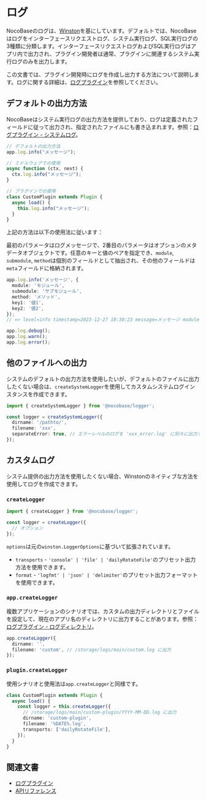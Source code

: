 # ログ

NocoBaseのログは、<a href="https://github.com/winstonjs/winston" target="_blank">Winston</a>を基にしています。デフォルトでは、NocoBaseはログをインターフェースリクエストログ、システム実行ログ、SQL実行ログの3種類に分類します。インターフェースリクエストログおよびSQL実行ログはアプリ内で出力され、プラグイン開発者は通常、プラグインに関連するシステム実行ログのみを出力します。

この文書では、プラグイン開発時にログを作成し出力する方法について説明します。ログに関する詳細は、[ログプラグイン](../../handbook/logger/index.md)を参照してください。

## デフォルトの出力方法

NocoBaseはシステム実行ログの出力方法を提供しており、ログは定義されたフィールドに従って出力され、指定されたファイルにも書き込まれます。参照：[ログプラグイン - システムログ](../../handbook/logger/index.md#システムログ)。

```ts
// デフォルトの出力方法
app.log.info("メッセージ");

// ミドルウェアでの使用
async function (ctx, next) {
  ctx.log.info("メッセージ");
}

// プラグインでの使用
class CustomPlugin extends Plugin {
  async load() {
    this.log.info("メッセージ");
  }
}
```

上記の方法は以下の使用法に従います：

最初のパラメータはログメッセージで、2番目のパラメータはオプションのメタデータオブジェクトです。任意のキーと値のペアを指定でき、`module`, `submodule`, `method`は個別のフィールドとして抽出され、その他のフィールドは`meta`フィールドに格納されます。

```ts
app.log.info('メッセージ', {
  module: 'モジュール',
  submodule: 'サブモジュール',
  method: 'メソッド',
  key1: '値1',
  key2: '値2',
});
// => level=info timestamp=2023-12-27 10:30:23 message=メッセージ module=モジュール submodule=サブモジュール method=メソッド meta={"key1": "値1", "key2": "値2"}

app.log.debug();
app.log.warn();
app.log.error();
```

## 他のファイルへの出力

システムのデフォルトの出力方法を使用したいが、デフォルトのファイルに出力したくない場合は、`createSystemLogger`を使用してカスタムシステムログインスタンスを作成できます。

```ts
import { createSystemLogger } from '@nocobase/logger';

const logger = createSystemLogger({
  dirname: '/pathto/',
  filename: 'xxx',
  separateError: true, // エラーレベルのログを 'xxx_error.log' に別々に出力するかどうか
});
```

## カスタムログ

システム提供の出力方法を使用したくない場合、Winstonのネイティブな方法を使用してログを作成できます。

### `createLogger`

```ts
import { createLogger } from '@nocobase/logger';

const logger = createLogger({
  // オプション
});
```

`options`は元の`winston.LoggerOptions`に基づいて拡張されています。

- `transports` - `'console' | 'file' | 'dailyRotateFile'`のプリセット出力方法を使用できます。
- `format` - `'logfmt' | 'json' | 'delimiter'`のプリセット出力フォーマットを使用できます。

### `app.createLogger`

複数アプリケーションのシナリオでは、カスタムの出力ディレクトリとファイルを設定して、現在のアプリ名のディレクトリに出力することがあります。参照：[ログプラグイン - ログディレクトリ](../../handbook/logger/index.md#ログディレクトリ)。

```ts
app.createLogger({
  dirname: '',
  filename: 'custom', // /storage/logs/main/custom.log に出力
});
```

### `plugin.createLogger`

使用シナリオと使用法は`app.createLogger`と同様です。

```ts
class CustomPlugin extends Plugin {
  async load() {
    const logger = this.createLogger({
      // /storage/logs/main/custom-plugin/YYYY-MM-DD.log に出力
      dirname: 'custom-plugin',
      filename: '%DATE%.log',
      transports: ['dailyRotateFile'],
    });
  }
}
```

## 関連文書

- [ログプラグイン](../../plugins/logger/index.md)
- [APIリファレンス](../../api/logger.md)

